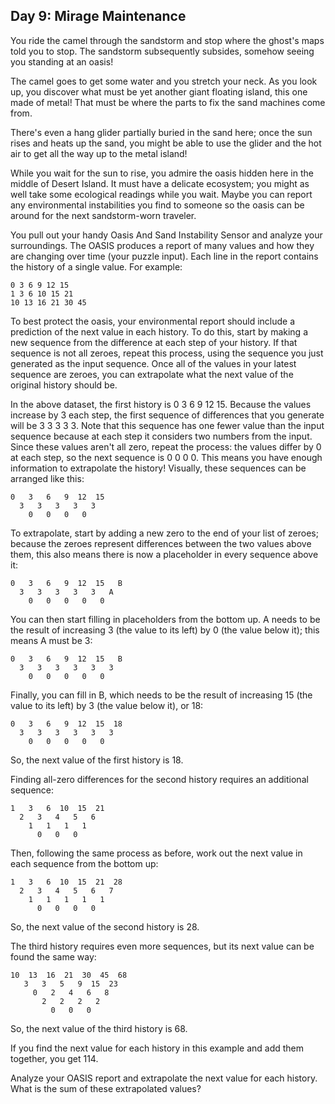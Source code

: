 ## Day 9: Mirage Maintenance

You ride the camel through the sandstorm and stop where the ghost's maps told
you to stop. The sandstorm subsequently subsides, somehow seeing you standing at
an oasis!

The camel goes to get some water and you stretch your neck. As you look up, you
discover what must be yet another giant floating island, this one made of metal!
That must be where the parts to fix the sand machines come from.

There's even a hang glider partially buried in the sand here; once the sun rises
and heats up the sand, you might be able to use the glider and the hot air to
get all the way up to the metal island!

While you wait for the sun to rise, you admire the oasis hidden here in the
middle of Desert Island. It must have a delicate ecosystem; you might as well
take some ecological readings while you wait. Maybe you can report any
environmental instabilities you find to someone so the oasis can be around for
the next sandstorm-worn traveler.

You pull out your handy Oasis And Sand Instability Sensor and analyze your
surroundings. The OASIS produces a report of many values and how they are
changing over time (your puzzle input). Each line in the report contains the
history of a single value. For example:

```
0 3 6 9 12 15
1 3 6 10 15 21
10 13 16 21 30 45
```

To best protect the oasis, your environmental report should include a prediction
of the next value in each history. To do this, start by making a new sequence
from the difference at each step of your history. If that sequence is not all
zeroes, repeat this process, using the sequence you just generated as the input
sequence. Once all of the values in your latest sequence are zeroes, you can
extrapolate what the next value of the original history should be.

In the above dataset, the first history is 0 3 6 9 12 15. Because the values
increase by 3 each step, the first sequence of differences that you generate will
be 3 3 3 3 3. Note that this sequence has one fewer value than the input sequence
because at each step it considers two numbers from the input. Since these values
aren't all zero, repeat the process: the values differ by 0 at each step, so the
next sequence is 0 0 0 0. This means you have enough information to extrapolate
the history! Visually, these sequences can be arranged like this:

```
0   3   6   9  12  15
  3   3   3   3   3
    0   0   0   0
```

To extrapolate, start by adding a new zero to the end of your list of zeroes;
because the zeroes represent differences between the two values above them, this
also means there is now a placeholder in every sequence above it:

```
0   3   6   9  12  15   B
  3   3   3   3   3   A
    0   0   0   0   0
```

You can then start filling in placeholders from the bottom up. A needs to be the
result of increasing 3 (the value to its left) by 0 (the value below it); this
means A must be 3:

```
0   3   6   9  12  15   B
  3   3   3   3   3   3
    0   0   0   0   0
```

Finally, you can fill in B, which needs to be the result of increasing 15 (the
value to its left) by 3 (the value below it), or 18:

```
0   3   6   9  12  15  18
  3   3   3   3   3   3
    0   0   0   0   0
```

So, the next value of the first history is 18.

Finding all-zero differences for the second history requires an additional
sequence:

```
1   3   6  10  15  21
  2   3   4   5   6
    1   1   1   1
      0   0   0
```

Then, following the same process as before, work out the next value in each
sequence from the bottom up:

```
1   3   6  10  15  21  28
  2   3   4   5   6   7
    1   1   1   1   1
      0   0   0   0
```

So, the next value of the second history is 28.

The third history requires even more sequences, but its next value can be found
the same way:

```
10  13  16  21  30  45  68
   3   3   5   9  15  23
     0   2   4   6   8
       2   2   2   2
         0   0   0
```

So, the next value of the third history is 68.

If you find the next value for each history in this example and add them
together, you get 114.

Analyze your OASIS report and extrapolate the next value for each history. What
is the sum of these extrapolated values?
